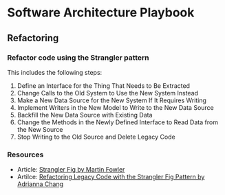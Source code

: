 # Software Architecture Playbook

## Refactoring

### Refactor code using the Strangler pattern

This includes the following steps:

1. Define an Interface for the Thing That Needs to Be Extracted
2. Change Calls to the Old System to Use the New System Instead
3. Make a New Data Source for the New System If It Requires Writing
4. Implement Writers in the New Model to Write to the New Data Source
5. Backfill the New Data Source with Existing Data
6. Change the Methods in the Newly Defined Interface to Read Data from the New Source
7. Stop Writing to the Old Source and Delete Legacy Code

### Resources

- Article: [Strangler Fig by Martin Fowler](https://martinfowler.com/bliki/StranglerFigApplication.html)
- Artilce: [Refactoring Legacy Code with the Strangler Fig Pattern by Adrianna Chang](https://shopify.engineering/refactoring-legacy-code-strangler-fig-pattern)

